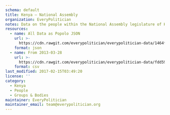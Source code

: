 ```yaml
---
schema: default
title: Kenya — National Assembly
organization: EveryPolitician
notes: Data on the people within the National Assembly legislature of Kenya.
resources:
  - name: All Data as Popolo JSON
    url: >-
      https://cdn.rawgit.com/everypolitician/everypolitician-data/1464f2ccd9238bcf995866cfdc49ff98ec9a4889/data/Kenya/Assembly/ep-popolo-v1.0.json
    format: json
  - name: From 2013-03-28
    url: >-
      https://cdn.rawgit.com/everypolitician/everypolitician-data/fdd598fc1dc134d3c7ba427933ded4ecc9b20fd0/data/Kenya/Assembly/term-11.csv
    format: csv
last_modified: 2017-02-15T03:49:20
license: ''
category:
  - Kenya
  - People
  - Groups & Bodies
maintainer: EveryPolitician
maintainer_email: team@everypolitician.org
---
```

